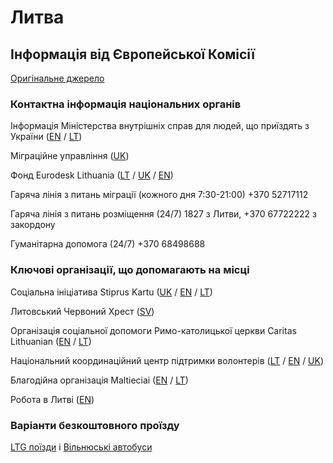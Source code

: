 # Литва

## Інформація від Європейської Комісії

[Оригінальне джерело](https://ec.europa.eu/info/strategy/priorities-2019-2024/stronger-europe-world/eu-solidarity-ukraine/eu-assistance-ukraine/information-people-fleeing-war-ukraine_uk)

### Контактна інформація національних органів

Інформація Міністерства внутрішніх справ для людей, що приїздять з України ([EN](https://migracija.lrv.lt/en/) / [LT](https://migracija.lrv.lt/lt/))

Міграційне управління ([UK](https://migracija.lrv.lt/lt/naudinga-informacija/ukraina-ukrayina-ukraina-ukraine/informatsiia-dlia-gromadian-ukrayini))

Фонд Eurodesk Lithuania ([LT](https://zinauviska.lt/ukraina/) / [UK](https://zinauviska.lt/ukraina/) / [EN](https://zinauviska.lt/ukraina/))

Гаряча лінія з питань міграції (кожного дня 7:30-21:00) +370 52717112

Гаряча лінія з питань розміщення (24/7) 1827 з Литви, +370 67722222 з закордону

Гуманітарна допомога (24/7) +370 68498688

### Ключові організації, що допомагають на місці
Соціальна ініціатива Stiprus Kartu ([UK](https://stipruskartu.lt/ua/) / [EN](http://www.stipruskartu.lt/) / [LT](https://stipruskartu.lt/lt/))

Литовський Червоний Хрест ([SV](https://www.redcross.lt/))

Організація соціальної допомоги Римо-католицької церкви Caritas Lithuanian ([EN](http://www.caritas.lt/) / [LT](http://www.caritas.lt/))

Національний координаційний центр підтримки волонтерів ([LT](https://stipruskartu.lt/lt/) / [EN](https://stipruskartu.lt/) / [UK](https://stipruskartu.lt/ua/))

Благодійна організація Maltieciai ([EN](https://maltieciai.lt/en/) / [LT](https://maltieciai.lt/))

Робота в Литві ([EN](https://workinlithuania.lt/relocation/relocation-from-ukraine/))

### Варіанти безкоштовного проїзду

[LTG поїзди](https://ltgcargo.ua/en/news/ukrainian-citizens-will-be-able-to-travel-by-train-in-lithuania-free-of-charge/) і [Вільнюські автобуси](https://ukraina.vilnius.lt/atvykstantiems-is-ukrainos/)